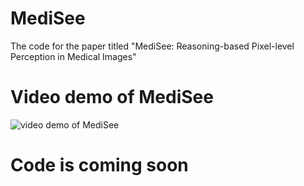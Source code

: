 # MediSee
The code for the paper titled "MediSee: Reasoning-based Pixel-level Perception in Medical Images"


# Video demo of MediSee
![video demo of MediSee](https://github.com/Edisonhimself/MediSee/blob/main/medisee-demo.gif)


# Code is coming soon
